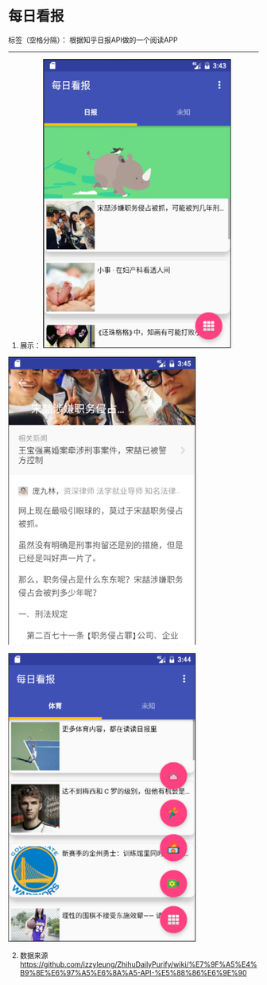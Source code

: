 # 每日看报

标签（空格分隔）： 根据知乎日报API做的一个阅读APP

---

 1. 展示：
 ![展示图1][1]

 ![展示图2][2]
 
 ![展示图3][3]


  [1]: https://github.com/KKaKa/MyDailyReport/blob/master/art/Screenshot_1.png
  
  [2]: https://github.com/KKaKa/MyDailyReport/blob/master/art/Screenshot_2.png
  
  [3]: https://github.com/KKaKa/MyDailyReport/blob/master/art/Screenshot_3.png
  
 2. 数据来源
 https://github.com/izzyleung/ZhihuDailyPurify/wiki/%E7%9F%A5%E4%B9%8E%E6%97%A5%E6%8A%A5-API-%E5%88%86%E6%9E%90
